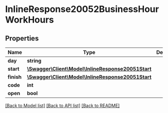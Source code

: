 # InlineResponse20052BusinessHourWorkHours

## Properties
Name | Type | Description | Notes
------------ | ------------- | ------------- | -------------
**day** | **string** |  | [optional] 
**start** | [**\Swagger\Client\Model\InlineResponse20051Start**](InlineResponse20051Start.md) |  | [optional] 
**finish** | [**\Swagger\Client\Model\InlineResponse20051Start**](InlineResponse20051Start.md) |  | [optional] 
**code** | **int** |  | [optional] 
**open** | **bool** |  | [optional] 

[[Back to Model list]](../../README.md#documentation-for-models) [[Back to API list]](../../README.md#documentation-for-api-endpoints) [[Back to README]](../../README.md)

